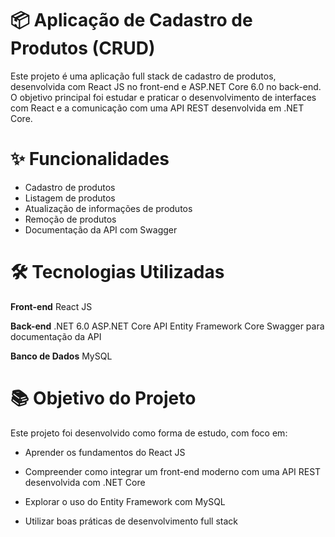 # 📦 Aplicação de Cadastro de Produtos (CRUD)

Este projeto é uma aplicação full stack de cadastro de produtos, desenvolvida com React JS no front-end e ASP.NET Core 6.0 no back-end. 
O objetivo principal foi estudar e praticar o desenvolvimento de interfaces com React e a comunicação com uma API REST desenvolvida em .NET Core.

# ✨ Funcionalidades

- Cadastro de produtos
- Listagem de produtos
- Atualização de informações de produtos
- Remoção de produtos
- Documentação da API com Swagger

# 🛠️ Tecnologias Utilizadas

**Front-end**
    React JS

**Back-end**
    .NET 6.0
    ASP.NET Core API
    Entity Framework Core
    Swagger para documentação da API

**Banco de Dados**
    MySQL


# 📚 Objetivo do Projeto

Este projeto foi desenvolvido como forma de estudo, com foco em:

- Aprender os fundamentos do React JS

- Compreender como integrar um front-end moderno com uma API REST desenvolvida com .NET Core

- Explorar o uso do Entity Framework com MySQL

- Utilizar boas práticas de desenvolvimento full stack
